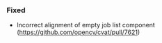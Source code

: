 ### Fixed

- Incorrect alignment of empty job list component
  (<https://github.com/opencv/cvat/pull/7621>)
